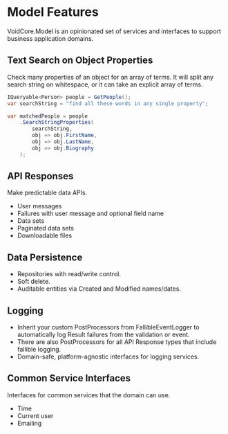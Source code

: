 # Model Features

VoidCore.Model is an opinionated set of services and interfaces to support business application domains.

## Text Search on Object Properties

Check many properties of an object for an array of terms. It will split any search string on whitespace, or it can take an explicit array of terms.

```csharp
IQueryable<Person> people = GetPeople();
var searchString = "find all these words in any single property";

var matchedPeople = people
    .SearchStringProperties(
        searchString,
        obj => obj.FirstName,
        obj => obj.LastName,
        obj => obj.Biography
    );
```

## API Responses

Make predictable data APIs.

* User messages
* Failures with user message and optional field name
* Data sets
* Paginated data sets
* Downloadable files

## Data Persistence

* Repositories with read/write control.
* Soft delete.
* Auditable entities via Created and Modified names/dates.

## Logging

* Inherit your custom PostProcessors from FallibleEventLogger to automatically log Result failures from the validation or event.
* There are also PostProcessors for all API Response types that include fallible logging.
* Domain-safe, platform-agnostic interfaces for logging services.

## Common Service Interfaces

Interfaces for common services that the domain can use.

* Time
* Current user
* Emailing
